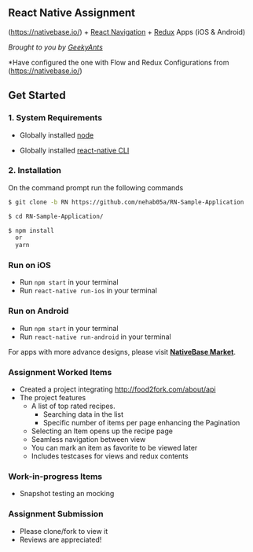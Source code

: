 
## React Native Assignment

(https://nativebase.io/) + [React Navigation](https://reactnavigation.org/) + [Redux](https://github.com/reactjs/redux) Apps (iOS & Android)

*Brought to you by [GeekyAnts](https://geekyants.com/)*

*Have configured the one with Flow and Redux Configurations from (https://nativebase.io/)

## Get Started

### 1. System Requirements

* Globally installed [node](https://nodejs.org/en/)

* Globally installed [react-native CLI](https://facebook.github.io/react-native/docs/getting-started.html)


### 2. Installation

On the command prompt run the following commands

```sh
$ git clone -b RN https://github.com/nehab05a/RN-Sample-Application

$ cd RN-Sample-Application/

$ npm install
  or
  yarn
```


### Run on iOS

*	Run `npm start` in your terminal
*	Run `react-native run-ios` in your terminal

### Run on Android

*	Run `npm start` in your terminal
*	Run `react-native run-android` in your terminal

For apps with more advance designs, please visit **[NativeBase Market](https://market.nativebase.io/)**.

### Assignment Worked Items

* Created a project integrating http://food2fork.com/about/api 
* The project features
  * A list of top rated recipes.
    * Searching data in the list
    * Specific number of items per page enhancing the Pagination
  * Selecting an Item opens up the recipe page
  * Seamless navigation between view
  * You can mark an item as favorite to be viewed later
  * Includes testcases for views and redux contents
  
### Work-in-progress Items

  * Snapshot testing an mocking

### Assignment Submission
  * Please clone/fork to view it
  * Reviews are appreciated!

